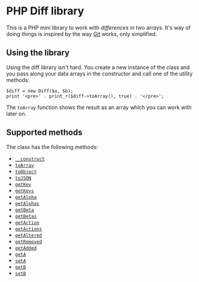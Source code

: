 # PHP Diff library
This is a PHP mini library to work with *differences* in two arrays. It's way of
doing things is inspired by the way [Git](http://www.git-scm.com) works, only simplified.

## Using the library
Using the diff library isn't hard. You create a new instance of the class
and you pass along your data arrays in the constructor and call one of the utility methods:

	$diff = new Diff($a, $b);
	print '<pre>' . print_r($diff->toArray(), true) . '</pre>';

The `toArray` function shows the result as an array which you can work with later on.

## Supported methods
The class has the following methods:

- [`__construct`](https://github.com/sebastiaanfranken/php-diff-library/blob/master/Diff.php#L46-L88)
- [`toArray`](https://github.com/sebastiaanfranken/php-diff-library/blob/master/Diff.php#L96-L99)
- [`toObject`](https://github.com/sebastiaanfranken/php-diff-library/blob/master/Diff.php#L107-L110)
- [`toJSON`](https://github.com/sebastiaanfranken/php-diff-library/blob/master/Diff.php#L118-L121)
- [`getKey`](https://github.com/sebastiaanfranken/php-diff-library/blob/master/Diff.php#L130-L133)
- [`getKeys`](https://github.com/sebastiaanfranken/php-diff-library/blob/master/Diff.php#L141-L154)
- [`getAlpha`](https://github.com/sebastiaanfranken/php-diff-library/blob/master/Diff.php#L163-L166)
- [`getAlphas`](https://github.com/sebastiaanfranken/php-diff-library/blob/master/Diff.php#L174-L187)
- [`getBeta`](https://github.com/sebastiaanfranken/php-diff-library/blob/master/Diff.php#L196-L199)
- [`getBetas`](https://github.com/sebastiaanfranken/php-diff-library/blob/master/Diff.php#L207-L220)
- [`getAction`](https://github.com/sebastiaanfranken/php-diff-library/blob/master/Diff.php#L229-L232)
- [`getActions`](https://github.com/sebastiaanfranken/php-diff-library/blob/master/Diff.php#L240-L253)
- [`getAltered`](https://github.com/sebastiaanfranken/php-diff-library/blob/master/Diff.php#L261-L274)
- [`getRemoved`](https://github.com/sebastiaanfranken/php-diff-library/blob/master/Diff.php#L282-L294)
- [`getAdded`](https://github.com/sebastiaanfranken/php-diff-library/blob/master/Diff.php#L303-L316)
- [`getA`](https://github.com/sebastiaanfranken/php-diff-library/blob/master/Diff.php#L324-L327)
- [`setA`](https://github.com/sebastiaanfranken/php-diff-library/blob/master/Diff.php#L335-L339)
- [`getB`](https://github.com/sebastiaanfranken/php-diff-library/blob/master/Diff.php#L347-L350)
- [`setB`](https://github.com/sebastiaanfranken/php-diff-library/blob/master/Diff.php#L358-L362)
